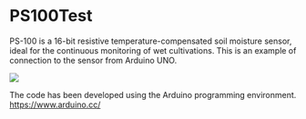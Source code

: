 # PS100Test
PS-100 is a 16-bit resistive temperature-compensated soil moisture sensor, ideal for the continuous monitoring of wet cultivations.
This is an example of connection to the sensor from Arduino UNO.

![](https://www.ipposnif.com/img/github/ps100_fritzing.png)  

The code has been developed using the Arduino programming environment.  
https://www.arduino.cc/  


